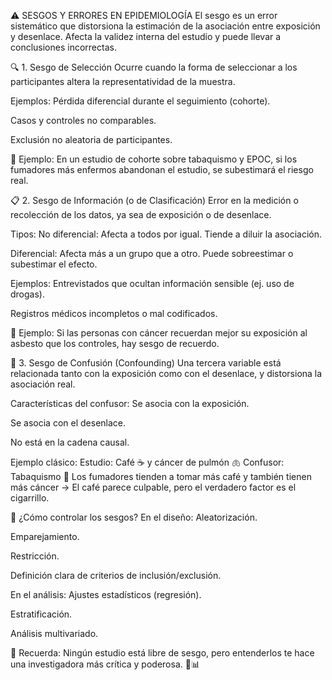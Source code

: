 ⚠️ SESGOS Y ERRORES EN EPIDEMIOLOGÍA
El sesgo es un error sistemático que distorsiona la estimación de la asociación entre exposición y desenlace. Afecta la validez interna del estudio y puede llevar a conclusiones incorrectas.

🔍 1. Sesgo de Selección
Ocurre cuando la forma de seleccionar a los participantes altera la representatividad de la muestra.

Ejemplos:
Pérdida diferencial durante el seguimiento (cohorte).

Casos y controles no comparables.

Exclusión no aleatoria de participantes.

📍 Ejemplo: En un estudio de cohorte sobre tabaquismo y EPOC, si los fumadores más enfermos abandonan el estudio, se subestimará el riesgo real.

📋 2. Sesgo de Información (o de Clasificación)
Error en la medición o recolección de los datos, ya sea de exposición o de desenlace.

Tipos:
No diferencial: Afecta a todos por igual. Tiende a diluir la asociación.

Diferencial: Afecta más a un grupo que a otro. Puede sobreestimar o subestimar el efecto.

Ejemplos:
Entrevistados que ocultan información sensible (ej. uso de drogas).

Registros médicos incompletos o mal codificados.

📍 Ejemplo: Si las personas con cáncer recuerdan mejor su exposición al asbesto que los controles, hay sesgo de recuerdo.

🔀 3. Sesgo de Confusión (Confounding)
Una tercera variable está relacionada tanto con la exposición como con el desenlace, y distorsiona la asociación real.

Características del confusor:
Se asocia con la exposición.

Se asocia con el desenlace.

No está en la cadena causal.

Ejemplo clásico:
Estudio: Café ☕️ y cáncer de pulmón 🫁
Confusor: Tabaquismo 🚬
Los fumadores tienden a tomar más café y también tienen más cáncer → El café parece culpable, pero el verdadero factor es el cigarrillo.

🧰 ¿Cómo controlar los sesgos?
En el diseño:
Aleatorización.

Emparejamiento.

Restricción.

Definición clara de criterios de inclusión/exclusión.

En el análisis:
Ajustes estadísticos (regresión).

Estratificación.

Análisis multivariado.

🎯 Recuerda: Ningún estudio está libre de sesgo, pero entenderlos te hace una investigadora más crítica y poderosa. 💪📊
